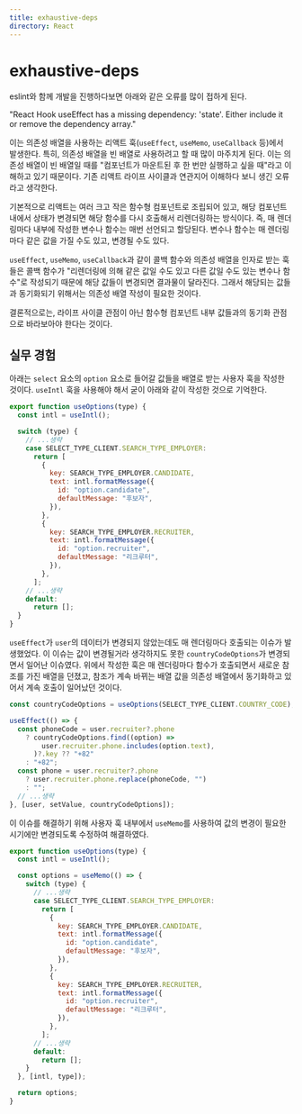 ```yaml
---
title: exhaustive-deps
directory: React
---
```


# exhaustive-deps

eslint와 함께 개발을 진행하다보면 아래와 같은 오류를 많이 접하게 된다.

"React Hook useEffect has a missing dependency: 'state'. Either include it or remove the dependency array."

이는 의존성 배열을 사용하는 리액트 훅(`useEffect`, `useMemo`, `useCallback` 등)에서 발생한다. 특히, 의존성 배열을 빈 배열로 사용하려고 할 때 많이 마주치게 된다. 이는 의존성 배열이 빈 배열일 때를 "컴포넌트가 마운트된 후 한 번만 실행하고 싶을 때"라고 이해하고 있기 때문이다. 기존 리액트 라이프 사이클과 연관지어 이해하다 보니 생긴 오류라고 생각한다.

기본적으로 리액트는 여러 크고 작은 함수형 컴포넌트로 조립되어 있고, 해당 컴포넌트 내에서 상태가 변경되면 해당 함수를 다시 호출해서 리렌더링하는 방식이다. 즉, 매 렌더링마다 내부에 작성한 변수나 함수는 매번 선언되고 할당된다. 변수나 함수는 매 렌더링마다 같은 값을 가질 수도 있고, 변경될 수도 있다.

`useEffect`, `useMemo`, `useCallback`과 같이 콜백 함수와 의존성 배열을 인자로 받는 훅들은 콜백 함수가 "리렌더링에 의해 같은 값일 수도 있고 다른 값일 수도 있는 변수나 함수"로 작성되기 때문에 해당 값들이 변경되면 결과물이 달라진다. 그래서 해당되는 값들과 동기화되기 위해서는 의존성 배열 작성이 필요한 것이다.

결론적으로는, 라이프 사이클 관점이 아닌 함수형 컴포넌트 내부 값들과의 동기화 관점으로 바라보아야 한다는 것이다.

## 실무 경험

아래는 `select` 요소의 `option` 요소로 들어갈 값들을 배열로 받는 사용자 훅을 작성한 것이다. `useIntl` 훅을 사용해야 해서 굳이 아래와 같이 작성한 것으로 기억한다.

```js
export function useOptions(type) {
  const intl = useIntl();

  switch (type) {
    // ...생략
    case SELECT_TYPE_CLIENT.SEARCH_TYPE_EMPLOYER:
      return [
        {
          key: SEARCH_TYPE_EMPLOYER.CANDIDATE,
          text: intl.formatMessage({
            id: "option.candidate",
            defaultMessage: "후보자",
          }),
        },
        {
          key: SEARCH_TYPE_EMPLOYER.RECRUITER,
          text: intl.formatMessage({
            id: "option.recruiter",
            defaultMessage: "리크루터",
          }),
        },
      ];
    // ...생략
    default:
      return [];
  }
}
```

`useEffect`가 `user`의 데이터가 변경되지 않았는데도 매 렌더링마다 호출되는 이슈가 발생했었다. 이 이슈는 값이 변경될거라 생각하지도 못한 `countryCodeOptions`가 변경되면서 일어난 이슈였다. 위에서 작성한 훅은 매 렌더링마다 함수가 호출되면서 새로운 참조를 가진 배열을 던졌고, 참조가 계속 바뀌는 배열 값을 의존성 배열에서 동기화하고 있어서 계속 호출이 일어났던 것이다.

```js
const countryCodeOptions = useOptions(SELECT_TYPE_CLIENT.COUNTRY_CODE);

useEffect(() => {
  const phoneCode = user.recruiter?.phone
    ? countryCodeOptions.find((option) =>
        user.recruiter.phone.includes(option.text),
      )?.key ?? "+82"
    : "+82";
  const phone = user.recruiter?.phone
    ? user.recruiter.phone.replace(phoneCode, "")
    : "";
  // ...생략
}, [user, setValue, countryCodeOptions]);
```

이 이슈를 해결하기 위해 사용자 훅 내부에서 `useMemo`를 사용하여 값의 변경이 필요한 시기에만 변경되도록 수정하여 해결하였다.

```js
export function useOptions(type) {
  const intl = useIntl();

  const options = useMemo(() => {
    switch (type) {
      // ...생략
      case SELECT_TYPE_CLIENT.SEARCH_TYPE_EMPLOYER:
        return [
          {
            key: SEARCH_TYPE_EMPLOYER.CANDIDATE,
            text: intl.formatMessage({
              id: "option.candidate",
              defaultMessage: "후보자",
            }),
          },
          {
            key: SEARCH_TYPE_EMPLOYER.RECRUITER,
            text: intl.formatMessage({
              id: "option.recruiter",
              defaultMessage: "리크루터",
            }),
          },
        ];
      // ...생략
      default:
        return [];
    }
  }, [intl, type]);

  return options;
}
```
